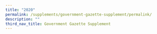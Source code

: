 ```yaml
---
title: "2020"
permalink: /supplements/government-gazette-supplement/permalink/
description: ""
third_nav_title: Government Gazette Supplement
---
```

